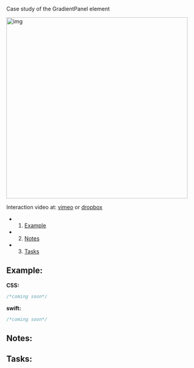 Case study of the GradientPanel element<!--more-->

<img width="475" alt="img" src="https://dl.dropboxusercontent.com/u/2559476/Screen Shot 2016-04-07 at 10.05.43.png">

Interaction video at: [vimeo](https://vimeo.com/161915498) or [dropbox](https://dl.dropboxusercontent.com/u/2559476/GradientPanel_1.mov) 

- 1. [Example](#example) 
- 2. [Notes](#notes) 
- 3. [Tasks](#tasks) 

## Example:


**CSS:**  
  
```css
/*coming soon*/
```


**swift:**  
  
```swift
/*coming soon*/
```

## Notes:

## Tasks:
